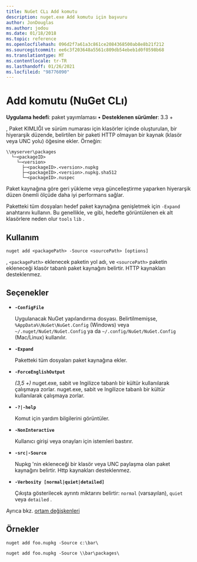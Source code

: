 ```yaml
---
title: NuGet CLı Add komutu
description: nuget.exe Add komutu için başvuru
author: JonDouglas
ms.author: jodou
ms.date: 01/18/2018
ms.topic: reference
ms.openlocfilehash: 096d2f7a61a3c861ce2084368500ab8e8b21f212
ms.sourcegitcommit: ee6c3f203648a5561c809db54ebeb1d0f0598b68
ms.translationtype: MT
ms.contentlocale: tr-TR
ms.lasthandoff: 01/26/2021
ms.locfileid: "98776090"
---
```

# <a name="add-command-nuget-cli"></a>Add komutu (NuGet CLı)

**Uygulama hedefi**: paket yayımlaması &bullet; **Desteklenen sürümler**: 3.3 +

, Paket KIMLIĞI ve sürüm numarası için klasörler içinde oluşturulan, bir hiyerarşik düzende, belirtilen bir paketi HTTP olmayan bir kaynak (klasör veya UNC yolu) öğesine ekler. Örneğin:

```
\\myserver\packages
  └─<packageID>
    └─<version>
      ├─<packageID>.<version>.nupkg
      ├─<packageID>.<version>.nupkg.sha512
      └─<packageID>.nuspec
```

Paket kaynağına göre geri yükleme veya güncelleştirme yaparken hiyerarşik düzen önemli ölçüde daha iyi performans sağlar.

Paketteki tüm dosyaları hedef paket kaynağına genişletmek için `-Expand` anahtarını kullanın. Bu genellikle, ve gibi, hedefte görüntülenen ek alt klasörlere neden olur `tools` `lib` .

## <a name="usage"></a>Kullanım

```cli
nuget add <packagePath> -Source <sourcePath> [options]
```

, `<packagePath>` eklenecek paketin yol adı, ve `<sourcePath>` paketin ekleneceği klasör tabanlı paket kaynağını belirtir. HTTP kaynakları desteklenmez.

## <a name="options"></a>Seçenekler

- **`-ConfigFile`**

  Uygulanacak NuGet yapılandırma dosyası. Belirtilmemişse, `%AppData%\NuGet\NuGet.Config` (Windows) veya `~/.nuget/NuGet/NuGet.Config` ya da `~/.config/NuGet/NuGet.Config` (Mac/Linux) kullanılır.

- **`-Expand`**

  Paketteki tüm dosyaları paket kaynağına ekler.

- **`-ForceEnglishOutput`**

  *(3,5 +)* nuget.exe, sabit ve Ingilizce tabanlı bir kültür kullanılarak çalışmaya zorlar.
nuget.exe, sabit ve Ingilizce tabanlı bir kültür kullanılarak çalışmaya zorlar.

- **`-?|-help`**

  Komut için yardım bilgilerini görüntüler.

- **`-NonInteractive`**

  Kullanıcı girişi veya onayları için istemleri bastırır.

- **`-src|-Source`**

   Nupkg 'nin ekleneceği bir klasör veya UNC paylaşma olan paket kaynağını belirtir. Http kaynakları desteklenmez.

- **`-Verbosity [normal|quiet|detailed]`**

  Çıkışta gösterilecek ayrıntı miktarını belirtir: `normal` (varsayılan), `quiet` veya `detailed` .

Ayrıca bkz. [ortam değişkenleri](cli-ref-environment-variables.md)

## <a name="examples"></a>Örnekler

```cli
nuget add foo.nupkg -Source c:\bar\

nuget add foo.nupkg -Source \\bar\packages\
```
